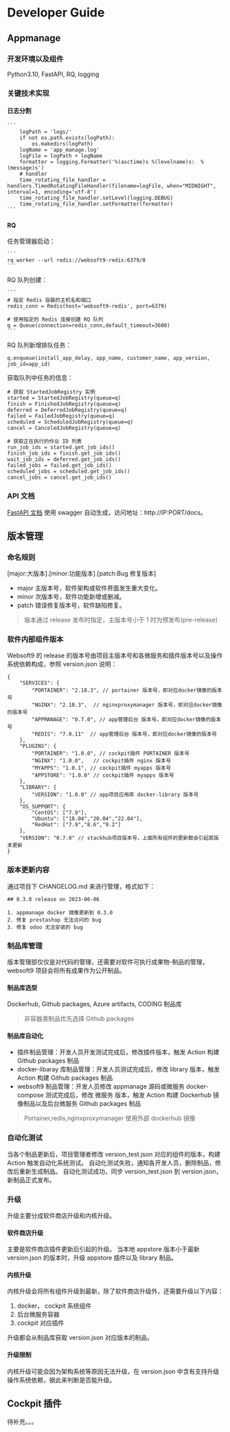 # Developer Guide

## Appmanage

### 开发环境以及组件

Python3.10, FastAPI, RQ, logging

### 关键技术实现

#### 日志分割

    ```
        logPath = 'logs/'
        if not os.path.exists(logPath):
            os.makedirs(logPath)
        logName = 'app_manage.log'
        logFile = logPath + logName
        formatter = logging.Formatter('%(asctime)s %(levelname)s:  %(message)s')
        # handler
        time_rotating_file_handler = handlers.TimedRotatingFileHandler(filename=logFile, when="MIDNIGHT", interval=1, encoding='utf-8')
        time_rotating_file_handler.setLevel(logging.DEBUG)
        time_rotating_file_handler.setFormatter(formatter)
    ```

#### RQ

任务管理器启动：

    ```
    rq worker --url redis://websoft9-redis:6379/0
    ```

RQ 队列创建：

    ```
    # 指定 Redis 容器的主机名和端口
    redis_conn = Redis(host='websoft9-redis', port=6379)

    # 使用指定的 Redis 连接创建 RQ 队列
    q = Queue(connection=redis_conn,default_timeout=3600)
    ```

RQ 队列新增排队任务：

```
q.enqueue(install_app_delay, app_name, customer_name, app_version, job_id=app_id)
```

获取队列中任务的信息：

```
# 获取 StartedJobRegistry 实例
started = StartedJobRegistry(queue=q)
finish = FinishedJobRegistry(queue=q)
deferred = DeferredJobRegistry(queue=q)
failed = FailedJobRegistry(queue=q)
scheduled = ScheduledJobRegistry(queue=q)
cancel = CanceledJobRegistry(queue=q)

# 获取正在执行的作业 ID 列表
run_job_ids = started.get_job_ids()
finish_job_ids = finish.get_job_ids()
wait_job_ids = deferred.get_job_ids()
failed_jobs = failed.get_job_ids()
scheduled_jobs = scheduled.get_job_ids()
cancel_jobs = cancel.get_job_ids()
```

### API 文档

[FastAPI 文档](https://github.com/Websoft9/stackhub/blob/main/appmanage/docs/developer.md) 使用 swagger 自动生成，访问地址：http://IP:PORT/docs。

## 版本管理

### 命名规则

[major:大版本].[minor:功能版本].[patch:Bug 修复版本]

- major 主版本号，软件架构或软件界面发生重大变化。
- minor 次版本号，软件功能新增或删减。
- patch 错误修复版本号，软件缺陷修复。

> 版本通过 release 发布时指定，主版本号小于 1 时为预发布(pre-release)

### 软件内部组件版本

Websoft9 的 release 的版本号由项目主版本号和各微服务和插件版本号以及操作系统依赖构成，参照 version.json 说明：

```
{
    "SERVICES": {
        "PORTAINER": "2.18.3", // portainer 版本号，即对应docker镜像的版本号
        "NGINX": "2.10.3",  // nginxproxymanager 版本号，即对应docker镜像的版本号
        "APPMANAGE": "0.7.0", // app管理后台 版本号，即对应docker镜像的版本号
        "REDIS": "7.0.11"  // app管理后台 版本号，即对应docker镜像的版本号
    },
    "PLUGINS": {
        "PORTAINER": "1.0.0", // cockpit插件 PORTAINER 版本号
        "NGINX": "1.0.0",   // cockpit插件 nginx 版本号
        "MYAPPS": "1.0.1", // cockpit插件 myapps 版本号
        "APPSTORE": "1.0.0" // cockpit插件 myapps 版本号
    },
    "LIBRARY": {
        "VERSION": "1.0.0" // app项目应用库 docker-library 版本号
    },
    "OS_SUPPORT": {
        "CentOS": ["7.9"],
        "Ubuntu": ["18.04","20.04","22.04"],
        "RedHat": ["7.9","8.6","9.2"]
    },
    "VERSION": "0.7.0" // stackhub项目版本号，上面所有组件的更新都会引起其版本更新
}
```

### 版本更新内容

通过项目下 CHANGELOG.md 来进行管理，格式如下：

```
## 0.3.0 release on 2023-06-06

1. appmanage docker 镜像更新到 0.3.0
2. 修复 prestashop 无法访问的 bug
3. 修复 odoo 无法安装的 bug

```

### 制品库管理

版本管理部仅仅是对代码的管理，还需要对软件可执行成果物-制品的管理，websoft9 项目会将所有成果作为公开制品。

#### 制品库选型

Dockerhub, Github packages, Azure artifacts, CODING 制品库

> 非容器类制品优先选择 Github packages

#### 制品库自动化

- 插件制品管理：开发人员开发测试完成后，修改插件版本，触发 Action 构建 Github packages 制品
- docker-libaray 库制品管理：开发人员测试完成后，修改 library 版本，触发 Action 构建 Github packages 制品
- websoft9 制品管理：开发人员修改 appmanage 源码或微服务 docker-compose 测试完成后，修改 微服务 版本，触发 Action 构建 Dockerhub 镜像制品以及后台微服务 Github packages 制品

> Portainer,redis,nginxproxymanager 使用外部 dockerhub 镜像

### 自动化测试

当各个制品更新后，项目管理者修改 version_test.json 对应的组件的版本，构建 Action 触发自动化系统测试。
自动化测试失败，通知各开发人员，删除制品，修改后重新生成制品。
自动化测试成功，同步 version_test.json 到 version.json， 新制品正式发布。

### 升级

升级主要分成软件商店升级和内核升级。

#### 软件商店升级

主要是软件商店插件更新后引起的升级。
当本地 appstore 版本小于最新 version.json 的版本时，升级 appstore 插件以及 library 制品。

#### 内核升级

内核升级会将所有组件升级到最新，除了软件商店升级外，还需要升级以下内容：

1. docker， cockpit 系统组件
2. 后台微服务容器
3. cockpit 对应插件

升级都会从制品库获取 version.json 对应版本的制品。

#### 升级限制

内核升级可能会因为架构系统等原因无法升级，在 version.json 中含有支持升级操作系统依赖，据此来判断是否能升级。

## Cockpit 插件

待补充。。。
